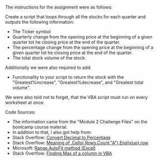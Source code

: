 The instructions for the assignment were as follows:

Create a script that loops through all the stocks for each quarter and outputs the following information:

- The Ticker symbol
- Quarterly change from the opening price at the beginning of a given quarter tot he closing price at the end of the quarter.
- The percentage change from the opening price at the beginning of a given quarter tot he closing price at the end of the quarter.
- The total stock volume of the stock.

Additionally we were also required to add:
- Functionality to your script to return the stock with the "Greatest%increase", "Greatest%decrease", and "Greatest total volume".

We were also told not to forget, that the VBA script must run on every worksheet at once.

Code Sources:
- The information came from the "Module 2 Challenge Files" on the bootcamp course material.
- In addition to that, I also got help from:
- Stack Overflow: [Convert Decimal to Percentage](https://stackoverflow.com/questions/34433469/convert-decimal-to-percentage)
- Stack Overflow: [Meaning of .Cells(.Rows.Count,"A").End(xlup).row](https://stackoverflow.com/questions/27065840/meaning-of-cells-rows-count-a-endxlup-row)
- Microsoft: [Range.AutoFit method (Excel)](https://learn.microsoft.com/en-us/office/vba/api/excel.range.autofit)
- Stack Overflow: [Finding Max of a column in VBA](https://stackoverflow.com/questions/42633273/finding-max-of-a-column-in-vba)
